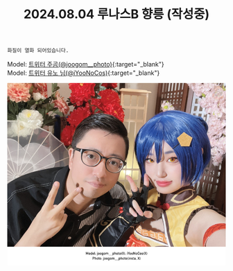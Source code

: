 ﻿---
title: 2024.08.04 루나스B 향릉 (작성중)
categories: [2024, 스튜디오, 코스프레]
comments: false
thumbnail: 
---

`화질이 열화 되어있습니다.`

<!-- ---

Model: [트위터 유노 님(@iYooNoCos)][유노]{:target="_blank"}

--- -->

Model: [트위터 주곰(@joogom__photo)][주곰]{:target="_blank"}  
Model: [트위터 유노 님(@iYooNoCos)][유노]{:target="_blank"}

![KakaoTalk20240804183211048.jpg](/assets/img/2024/08-04/KakaoTalk20240804183211048.jpg)


[주곰]: https://x.com/joogom__photo
[유노]: https://x.com/iYooNoCos